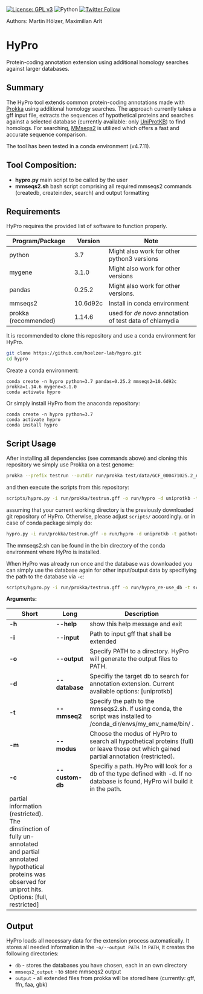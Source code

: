 <!--[![Build Status](https://travis-ci.org/hoelzer/ribap.svg?branch=master)](https://travis-ci.org/hoelzer/ribap)-->
[![License: GPL v3](https://img.shields.io/badge/License-GPL%20v3-blue.svg)](https://www.gnu.org/licenses/gpl-3.0)
![Python](https://img.shields.io/badge/Language-Python3.7-green.svg)
[![Twitter Follow](https://img.shields.io/twitter/follow/martinhoelzer.svg?style=social)](https://twitter.com/martinhoelzer) 

Authors: Martin H&ouml;lzer, Maximilian Arlt

# HyPro
Protein-coding annotation extension using additional homology searches against larger databases.

## Summary

The HyPro tool extends common protein-coding annotations made with [Prokka](https://github.com/tseemann/prokka) using additional homology searches. The approach currently takes a gff input file, extracts the sequences of hypothetical proteins and searches against a selected database (currently available: only [UniProtKB](ftp://ftp.uniprot.org/pub/databases/uniprot/current_release/knowledgebase/complete/)) to find homologs. For searching, [MMseqs2](https://github.com/soedinglab/MMseqs2) is utilized which offers a fast and accurate sequence comparison.

The tool has been tested in a conda environment (v4.7.11).

## Tool Composition:

- **hypro.py**     main script to be called by the user
- **mmseqs2.sh**     bash script comprising all required mmseqs2 commands (createdb, createindex, search) and output formatting

## Requirements
HyPro requires the provided list of software to function properly. 

|Program/Package|Version|Note|
|---------------|-------|------|
|python|3.7|Might also work for other python3 versions|
|mygene|3.1.0|Might also work for other versions|
|pandas|0.25.2|Might also work for other versions.|
|mmseqs2|10.6d92c|Install in conda environment|
|prokka (recommended)|1.14.6|used for _de novo_ annotation of test data of chlamydia|

It is recommended to clone this repository and use a conda environment for HyPro.


```bash
git clone https://github.com/hoelzer-lab/hypro.git
cd hypro
```
Create a conda environment:

```
conda create -n hypro python=3.7 pandas=0.25.2 mmseqs2=10.6d92c prokka=1.14.6 mygene=3.1.0
conda activate hypro
```

Or simply install HyPro from the anaconda repository:

```
conda create -n hypro python=3.7
conda activate hypro
conda install hypro
```

## Script Usage

After installing all dependencies (see commands above) and cloning this repository we simply use Prokka on a test genome: 

```bash
prokka --prefix testrun --outdir run/prokka test/data/GCF_000471025.2_ASM47102v2_genomic.fna
```

and then execute the scripts from this repository:

```bash
scripts/hypro.py -i run/prokka/testrun.gff -o run/hypro -d uniprotkb -t scripts/mmseqs2.sh -m full
```
assuming that your current working directory is the previously downloaded git repository of HyPro. Otherwise, please adjust ``scripts/`` accordingly.
or in case of conda package simply do:
```bash
hypro.py -i run/prokka/testrun.gff -o run/hypro -d uniprotkb -t pathotoconda/envs/hypro/bin/mmseqs2.sh -m full
```
The mmseqs2.sh can be found in the bin directory of the conda environment where HyPro is installed.

When HyPro was already run once and the database was downloaded you can simply use the database again for other input/output data by specifiying the path to the database via ``-c``:
```bash
scripts/hypro.py -i run/prokka/testrun.gff -o run/hypro_re-use_db -t scripts/mmseqs2.sh -m full -c run/hypro/db/uniprotkb
```

**Arguments:**  

|Short|Long|Description|
|-----|----|-----------|
|**-h**|**--help** |show this help message and exit|
|**-i**|**--input**|Path to input gff that shall be extended|   
|**-o**|**--output**|Specify PATH to a directory. HyPro will generate the output files to PATH.|
|**-d**|**--database**|Specifiy the target db to search for annotation extension. Current available options: [uniprotkb]|
|**-t**|**--mmseq2**|Specify the path to the mmseqs2.sh. If using conda, the script was installed to /conda_dir/envs/my_env_name/bin/ .|
|**-m**|**--modus**|Choose the modus of HyPro to search all hypothetical proteins (full) or leave those out which gained partial annotation (restricted).|
|**-c**|**--custom-db**|Specifiy a path. HyPro will look for a db of the type defined with -d. If no database is found, HyPro will build it in the path.
partial information (restricted). The dinstinction of fully un-annotated and partial annotated hypothetical proteins was observed for uniprot hits. Options: [full, restricted]|

## Output

HyPro loads all necessary data for the extension process automatically. It stores all needed information in the ``-o/--output PATH``. In ``PATH``, it creates the following directories:

* ``db`` - stores the databases you have chosen, each in an own directory
* ``mmseqs2_output`` - to store mmseqs2 output
* ``output`` - all extended files from prokka will be stored here (currently: gff, ffn, faa, gbk)
